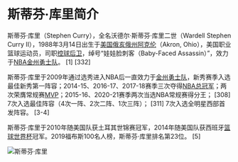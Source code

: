 # 斯蒂芬·库里简介

斯蒂芬·库里（Stephen Curry），全名沃德尔·斯蒂芬·库里二世（Wardell Stephen Curry II），1988年3月14日出生于[美国](https://baike.baidu.com/item/美国/125486)[俄亥俄州](https://baike.baidu.com/item/俄亥俄州/3439219)[阿克伦](https://baike.baidu.com/item/阿克伦/3207117)（Akron, Ohio），美国职业篮球运动员，司职[控球后卫](https://baike.baidu.com/item/控球后卫/2739619)，绰号“娃娃脸刺客（Baby-Faced Assassin）”，效力于[NBA](https://baike.baidu.com/item/NBA/95277)[金州勇士队](https://baike.baidu.com/item/金州勇士队/3694353)。 [1] [332] 

斯蒂芬·库里于2009年通过选秀进入NBA后一直效力于[金州勇士队](https://baike.baidu.com/item/金州勇士队/3694353)，新秀赛季入选最佳新秀第一阵容；2014-15、2016-17、2017-18赛季三次夺得[NBA总冠军](https://baike.baidu.com/item/NBA总冠军)；两次荣膺常规赛[MVP](https://baike.baidu.com/item/MVP/73577)；2015-16、2020-21赛季两次当选NBA常规赛得分王； [308] 7次入选最佳阵容（4次一阵、2次二阵、1次三阵）； [311] 7次入选全明星西部首发阵容。 [3-4] 

斯蒂芬·库里于2010年随美国队获土耳其世锦赛冠军，2014年随美国队获西班牙[篮球世界杯](https://baike.baidu.com/item/篮球世界杯/9074181)冠军。2019福布斯100名人榜，斯蒂芬·库里排名第23位。 [5] 

 ![斯蒂芬·库里](https://bkimg.cdn.bcebos.com/pic/6a63f6246b600c338744360b491d460fd9f9d62a0bec?x-bce-process=image/resize,m_lfit,w_536,limit_1/format,f_jpg) 